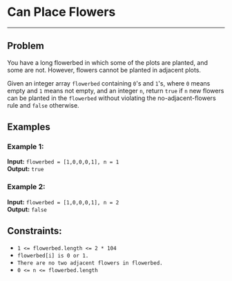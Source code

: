 # Can Place Flowers

---

## Problem
You have a long flowerbed in which some of the plots are planted, and some are not. However, flowers cannot be planted in adjacent plots.

Given an integer array ```flowerbed``` containing ```0```'s and ```1```'s, where ```0``` means empty and ```1``` means not empty, and an integer ```n```, return ```true``` if ```n``` new flowers can be planted in the ```flowerbed``` without violating the no-adjacent-flowers rule and ```false``` otherwise.

 
## Examples
### Example 1:

**Input:** ```flowerbed = [1,0,0,0,1], n = 1```  
**Output:** ```true```

### Example 2:

**Input:** ```flowerbed = [1,0,0,0,1], n = 2```  
**Output:** ```false```  
 

## Constraints:
  - ```1 <= flowerbed.length <= 2 * 104```  
  - ```flowerbed[i] is 0 or 1.```  
  - ```There are no two adjacent flowers in flowerbed.```  
  - ```0 <= n <= flowerbed.length```  